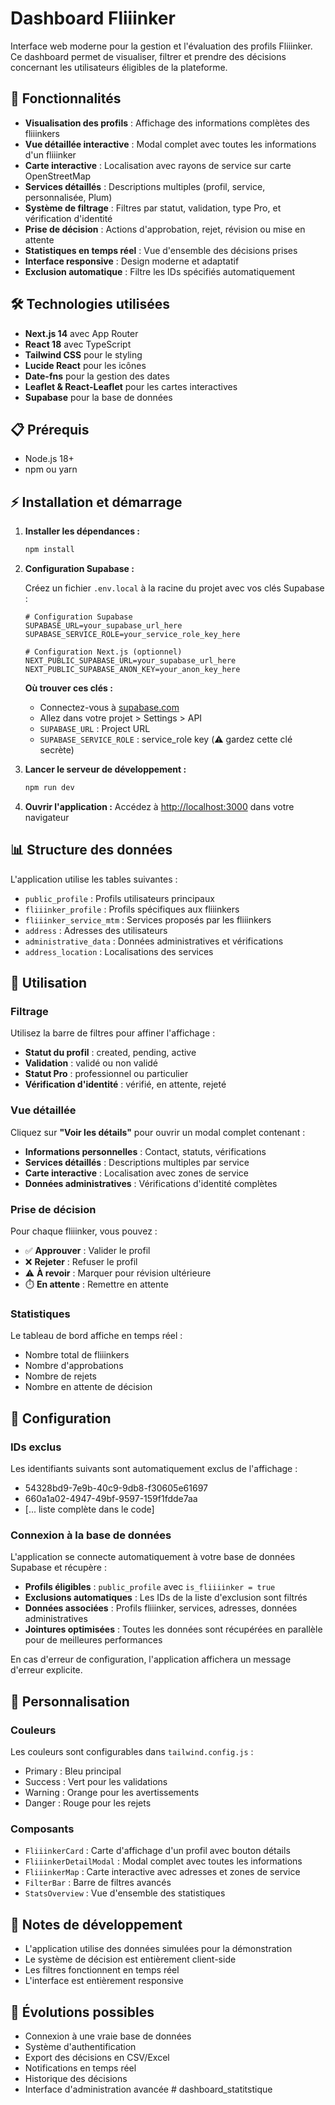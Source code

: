 # Dashboard Fliiinker

Interface web moderne pour la gestion et l'évaluation des profils Fliiinker. Ce dashboard permet de visualiser, filtrer et prendre des décisions concernant les utilisateurs éligibles de la plateforme.

## 🚀 Fonctionnalités

- **Visualisation des profils** : Affichage des informations complètes des fliiinkers
- **Vue détaillée interactive** : Modal complet avec toutes les informations d'un fliiinker
- **Carte interactive** : Localisation avec rayons de service sur carte OpenStreetMap
- **Services détaillés** : Descriptions multiples (profil, service, personnalisée, Plum)
- **Système de filtrage** : Filtres par statut, validation, type Pro, et vérification d'identité
- **Prise de décision** : Actions d'approbation, rejet, révision ou mise en attente
- **Statistiques en temps réel** : Vue d'ensemble des décisions prises
- **Interface responsive** : Design moderne et adaptatif
- **Exclusion automatique** : Filtre les IDs spécifiés automatiquement

## 🛠 Technologies utilisées

- **Next.js 14** avec App Router
- **React 18** avec TypeScript
- **Tailwind CSS** pour le styling
- **Lucide React** pour les icônes
- **Date-fns** pour la gestion des dates
- **Leaflet & React-Leaflet** pour les cartes interactives
- **Supabase** pour la base de données

## 📋 Prérequis

- Node.js 18+ 
- npm ou yarn

## ⚡ Installation et démarrage

1. **Installer les dépendances :**
   ```bash
   npm install
   ```

2. **Configuration Supabase :**
   
   Créez un fichier `.env.local` à la racine du projet avec vos clés Supabase :
   ```env
   # Configuration Supabase
   SUPABASE_URL=your_supabase_url_here
   SUPABASE_SERVICE_ROLE=your_service_role_key_here
   
   # Configuration Next.js (optionnel)
   NEXT_PUBLIC_SUPABASE_URL=your_supabase_url_here
   NEXT_PUBLIC_SUPABASE_ANON_KEY=your_anon_key_here
   ```
   
   **Où trouver ces clés :**
   - Connectez-vous à [supabase.com](https://supabase.com)
   - Allez dans votre projet > Settings > API
   - `SUPABASE_URL` : Project URL
   - `SUPABASE_SERVICE_ROLE` : service_role key (⚠️ gardez cette clé secrète)

3. **Lancer le serveur de développement :**
   ```bash
   npm run dev
   ```

4. **Ouvrir l'application :**
   Accédez à [http://localhost:3000](http://localhost:3000) dans votre navigateur

## 📊 Structure des données

L'application utilise les tables suivantes :

- `public_profile` : Profils utilisateurs principaux
- `fliiinker_profile` : Profils spécifiques aux fliiinkers
- `fliiinker_service_mtm` : Services proposés par les fliiinkers
- `address` : Adresses des utilisateurs
- `administrative_data` : Données administratives et vérifications
- `address_location` : Localisations des services

## 🎯 Utilisation

### Filtrage
Utilisez la barre de filtres pour affiner l'affichage :
- **Statut du profil** : created, pending, active
- **Validation** : validé ou non validé
- **Statut Pro** : professionnel ou particulier
- **Vérification d'identité** : vérifié, en attente, rejeté

### Vue détaillée
Cliquez sur **"Voir les détails"** pour ouvrir un modal complet contenant :
- **Informations personnelles** : Contact, statuts, vérifications
- **Services détaillés** : Descriptions multiples par service
- **Carte interactive** : Localisation avec zones de service
- **Données administratives** : Vérifications d'identité complètes

### Prise de décision
Pour chaque fliiinker, vous pouvez :
- ✅ **Approuver** : Valider le profil
- ❌ **Rejeter** : Refuser le profil
- ⚠️ **À revoir** : Marquer pour révision ultérieure
- ⏱️ **En attente** : Remettre en attente

### Statistiques
Le tableau de bord affiche en temps réel :
- Nombre total de fliiinkers
- Nombre d'approbations
- Nombre de rejets
- Nombre en attente de décision

## 🔧 Configuration

### IDs exclus
Les identifiants suivants sont automatiquement exclus de l'affichage :
- 54328bd9-7e9b-40c9-9db8-f30605e61697
- 660a1a02-4947-49bf-9597-159f1fdde7aa
- [... liste complète dans le code]

### Connexion à la base de données
L'application se connecte automatiquement à votre base de données Supabase et récupère :

- **Profils éligibles** : `public_profile` avec `is_fliiiinker = true`
- **Exclusions automatiques** : Les IDs de la liste d'exclusion sont filtrés
- **Données associées** : Profils fliiinker, services, adresses, données administratives
- **Jointures optimisées** : Toutes les données sont récupérées en parallèle pour de meilleures performances

En cas d'erreur de configuration, l'application affichera un message d'erreur explicite.

## 🎨 Personnalisation

### Couleurs
Les couleurs sont configurables dans `tailwind.config.js` :
- Primary : Bleu principal
- Success : Vert pour les validations
- Warning : Orange pour les avertissements  
- Danger : Rouge pour les rejets

### Composants
- `FliiinkerCard` : Carte d'affichage d'un profil avec bouton détails
- `FliiinkerDetailModal` : Modal complet avec toutes les informations
- `FliiinkerMap` : Carte interactive avec adresses et zones de service
- `FilterBar` : Barre de filtres avancés
- `StatsOverview` : Vue d'ensemble des statistiques

## 📝 Notes de développement

- L'application utilise des données simulées pour la démonstration
- Le système de décision est entièrement client-side
- Les filtres fonctionnent en temps réel
- L'interface est entièrement responsive

## 🔮 Évolutions possibles

- Connexion à une vraie base de données
- Système d'authentification
- Export des décisions en CSV/Excel
- Notifications en temps réel
- Historique des décisions
- Interface d'administration avancée #   d a s h b o a r d _ s t a t i t s t i q u e 
 
 